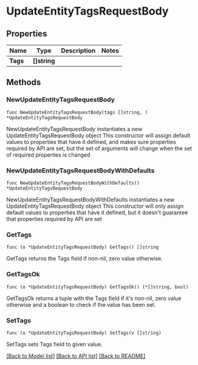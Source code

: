 # UpdateEntityTagsRequestBody

## Properties

Name | Type | Description | Notes
------------ | ------------- | ------------- | -------------
**Tags** | **[]string** |  | 

## Methods

### NewUpdateEntityTagsRequestBody

`func NewUpdateEntityTagsRequestBody(tags []string, ) *UpdateEntityTagsRequestBody`

NewUpdateEntityTagsRequestBody instantiates a new UpdateEntityTagsRequestBody object
This constructor will assign default values to properties that have it defined,
and makes sure properties required by API are set, but the set of arguments
will change when the set of required properties is changed

### NewUpdateEntityTagsRequestBodyWithDefaults

`func NewUpdateEntityTagsRequestBodyWithDefaults() *UpdateEntityTagsRequestBody`

NewUpdateEntityTagsRequestBodyWithDefaults instantiates a new UpdateEntityTagsRequestBody object
This constructor will only assign default values to properties that have it defined,
but it doesn't guarantee that properties required by API are set

### GetTags

`func (o *UpdateEntityTagsRequestBody) GetTags() []string`

GetTags returns the Tags field if non-nil, zero value otherwise.

### GetTagsOk

`func (o *UpdateEntityTagsRequestBody) GetTagsOk() (*[]string, bool)`

GetTagsOk returns a tuple with the Tags field if it's non-nil, zero value otherwise
and a boolean to check if the value has been set.

### SetTags

`func (o *UpdateEntityTagsRequestBody) SetTags(v []string)`

SetTags sets Tags field to given value.



[[Back to Model list]](../README.md#documentation-for-models) [[Back to API list]](../README.md#documentation-for-api-endpoints) [[Back to README]](../README.md)


